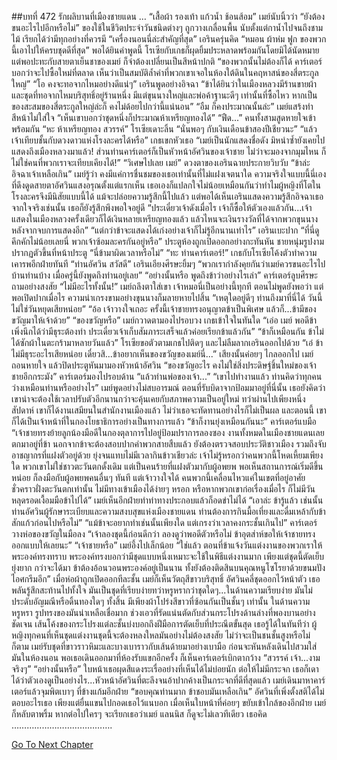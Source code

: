 ##บทที่ 472 รักผลิบานที่เมืองชายแดน
…
“เสื้อผ้า รองเท้า แก้วน้ำ ช้อนส้อม” เมย์นับนิ้วว่า “ยังต้องขนอะไรไปอีกหรือไม่”
ของใช้ในชีวิตประจำวันชนิดต่างๆ ถูกวางเกลื่อนพื้น นับตั้งแต่กาน้ำไปจนถึงชามไม้ เรียกได้ว่ามีทุกอย่างที่ควรมี
“เครื่องนอนนี่ล่ะสำคัญที่สุด” เอรินครุ่นคิด “หมอน ผ้าห่ม ฟูก ของพวกนี้เอาไปให้ครบชุดดีที่สุด”
พอได้ยินคำพูดนี้ โรเซียกับเกธก็ผุดยิ้มประหลาดพร้อมกันโดยมิได้นัดหมาย แต่พอปะทะกับสายตาเย็นชาของเมย์ ก็จำต้องเปลี่ยนเป็นสีหน้าปกติ “ของพวกนั้นไม่ต้องก็ได้ คาร์เตอร์บอกว่าจะไปซื้อใหม่ที่ตลาด เห็นว่าเป็นสมบัติล้ำค่าที่พวกเขาเจอในห้องใต้ดินในคฤหาสน์ของสี่ตระกูลใหญ่”
“โอ คงจะทอจากไหมอย่างดีแน่ๆ” เอรินพูดอย่างอิจฉา “ข้าได้ยินว่าในเมืองหลวงมีร้านขายผ้าและชุดที่ทอจากไหมบริสุทธิ์อยู่ร้านหนึ่ง มีแต่ขุนนางใหญ่และพ่อค้าฐานะดีๆ เท่านั้นที่ซื้อไหว หากเป็นของสะสมของสี่ตระกูลใหญ่ล่ะก็ คงไม่ด้อยไปกว่านี้แน่นอน”
“อืม ก็คงประมาณนั้นล่ะ” เมย์แสร้งทำสีหน้าไม่ใส่ใจ “เห็นเขาบอกว่าชุดหนึ่งก็ประมาณห้าเหรียญทองได้”
“ฟืด...” คนทั้งสามสูดหายใจเข้าพร้อมกัน
“หะ ห้าเหรียญทอง สวรรค์” โรเซียเดาะลิ้น “นั่นพอๆ กับเงินเดือนข้าสองปีเชียวนะ”
“แล้วเจ้าเทียบชั้นกับดวงดาวแห่งโรงละครได้หรือ” เกธเขกหัวเธอ “เมย์เป็นนักแสดงชื่อดัง มิหนำซ้ำยังเคยไปแสดงถึงเมืองหลวงมาแล้ว! ส่วนท่านคาร์เตอร์ก็เป็นหัวหน้าอัศวินของเจ้าชาย ไม่ว่าจะมองจากมุมไหน ก็ไม่ใช่คนที่พวกเราจะเทียบเคียงได้!”
“วิเศษไปเลย เมย์” ดวงตาของเอรินฉายประกายวิบวับ “ข้าล่ะอิจฉาเจ้าเหลือเกิน”
เมย์รู้ว่า คงมีแค่การชื่นชมของเธอเท่านั้นที่ไม่แฝงเจตนาใด ความจริงใจแบบนี้นี่เองที่ดึงดูดสายตาอัศวินแสงอรุณตั้งแต่แรกเห็น เธอเองก็แปลกใจไม่น้อยเหมือนกันว่าทำไมผู้หญิงที่โตในโรงละครจึงมีนิสัยแบบนี้ได้ แม้จะปล่อยความรู้สึกนี้ไปแล้ว แต่พอได้เห็นเอรินแสดงความรู้สึกอิจฉาเธอจากใจจริงเช่นนั้น เธอก็ยังรู้สึกพึงพอใจอยู่ดี “ประเดี๋ยวเจ้าดังเมื่อไร เจ้าก็ซื้อให้ตัวเองแล้วกัน...เจ้าแสดงในเมืองหลวงครั้งเดียวก็ได้เงินหลายเหรียญทองแล้ว แล้วไหนจะเงินรางวัลที่ได้จากพวกขุนนางหลังจากจบการแสดงอีก”
“แต่กว่าข้าจะแสดงได้เก่งอย่างเจ้าก็ไม่รู้อีกนานเท่าไร” เอรินเบะปาก
“ที่นี่ดูคึกคักไม่น้อยเลยนี่ พวกเจ้าซ้อมละครกันอยู่หรือ” ประตูห้องถูกเปิดออกอย่างกะทันหัน ชายหนุ่มรูปงามปรากฏตัวขึ้นที่หน้าประตู “นี่ข้ามาผิดเวลาหรือไม่”
“ทะ ท่านคาร์เตอร์!” เกธกับโรเซียโค้งตัวทำความเคารพอีกฝ่ายทันที
“ท่านอัศวิน สวัสดี” เอรินเอียงศีรษะยิ้มๆ “พวกเรากำลังคุยกันว่าเมย์ควรขนอะไรไปบ้านท่านบ้าง เมื่อครู่นี้ยังพูดถึงท่านอยู่เลย”
“อย่างนั้นหรือ พูดถึงข้าว่าอย่างไรเล่า” คาร์เตอร์ลูบศีรษะถามอย่างสงสัย
“ไม่มีอะไรทั้งนั้น!” เมย์ถลึงตาใส่เขา เจ้าหมอนี่เป็นอย่างนี้ทุกที ตอนไม่พูดยังพอว่า แต่พอเปิดปากเมื่อไร ความน่าเกรงขามอย่างขุนนางก็มลายหายไปสิ้น “เหตุใดอยู่ดีๆ ท่านถึงมาที่นี่ได้ วันนี้ไม่ใช่วันหยุดเสียหน่อย”
“อ้อ เจ้าวางใจเถอะ ครั้งนี้เจ้าชายทรงอนุญาตข้าเป็นพิเศษ แล้วก็...ข้ามีของขวัญมาให้เจ้าด้วย”
“ของขวัญหรือ”
เมย์กวาดตามองไปรอบวง เกธเข้าใจในทันใด “เอ่อ เมย์ พอดีข้าเพิ่งนึกได้ว่ามีธุระต้องทำ ประเดี๋ยวเจ้าเก็บสัมภาระเสร็จแล้วค่อยเรียกข้าแล้วกัน”
“ข้าก็เหมือนกัน ข้าไม่ได้ซักผ้าในตะกร้ามาหลายวันแล้ว” โรเซียขอตัวตามเกธไปติดๆ และไม่ลืมลากเอรินออกไปด้วย
“เอ๋ ข้าไม่มีธุระอะไรเสียหน่อย เดี๋ยวสิ...ข้าอยากเห็นของขวัญของเมย์นี่...” เสียงนั้นค่อยๆ ไกลออกไป เมย์ถอนหายใจ แล้วปิดประตูหันมามองหัวหน้าอัศวิน “ของขวัญอะไร คงไม่ใช่สิ่งประดิษฐ์ชิ้นใหม่ของเจ้าชายอีกกระมัง”
คาร์เตอร์มองไปรอบด้าน “แล้วท่านพ่อของเจ้า...”
“เขาไปทำงานแล้ว ท่านคิดว่าทุกคนว่างเหมือนท่านหรืออย่างไร” เมย์พูดอย่างไม่สบอารมณ์ ตอนที่รับบิดาจากป้อมมาอยู่ที่นี่นั้น เธอยังคิดว่าเขาน่าจะต้องใช้เวลาปรับตัวอีกนานกว่าจะคุ้นเคยกับสภาพความเป็นอยู่ใหม่ ทว่าผ่านไปเพียงหนึ่งสัปดาห์ เขาก็ได้งานเสมียนในสำนักงานเมืองแล้ว ไม่ว่าเธอจะทัดทานอย่างไรก็ไม่เป็นผล และตอนนี้ เขาก็ได้เป็นเจ้าหน้าที่ในกองโยธาธิการอย่างเป็นทางการแล้ว
“ข้าก็งานยุ่งเหมือนกันนะ” คาร์เตอร์แบมือ “เจ้าชายทรงย้ายลูกน้องมือดีในกองตุลาการไปอยู่ป้อมปราการลองซอง งานทั้งหมดในเมืองชายแดนเลยตกมาอยู่ที่ข้า นอกจากข้าจะต้องสอบปากคำพวกสายสืบแล้ว ยังต้องตรวจสอบประวัติชาวเมือง รวมถึงจับอาชญากรที่แฝงตัวอยู่ด้วย ยุ่งจนแทบไม่มีเวลากินข้าวเชียวล่ะ เจ้าไม่รู้หรอกว่าคนพวกนี้โหดเหี้ยมเพียงใด พวกเขาไม่ใช่ชาวตะวันตกดั้งเดิม แต่เป็นคนร้ายที่แฝงตัวมากับผู้อพยพ พอเห็นสถานการณ์เริ่มดีขึ้นหน่อย ก็ลงมือกับผู้อพยพคนอื่นๆ ทันที แต่เจ้าวางใจได้ คนพวกนี้เคลื่อนไหวแค่ในเขตที่อยู่อาศัยชั่วคราวฝั่งตะวันตกเท่านั้น ไม่มีทางเข้าเมืองได้ง่ายๆ หรอก หรือหากพวกเขาก่อเรื่องเมื่อไร ก็ไม่มีวันหลุดรอดเงื้อมมือข้าไปได้”
เมย์เห็นอีกฝ่ายทำท่าทางประกอบแล้วก็อดขำไม่ได้ “เอาล่ะ ข้ารู้แล้ว เช่นนั้น ท่านอัศวินผู้รักษาระเบียบและความสงบสุขแห่งเมืองชายแดน ท่านต้องการกินมื้อเที่ยงและดื่มเหล้ากับข้าสักแก้วก่อนไปหรือไม่”
“แม้ข้าจะอยากทำเช่นนั้นเพียงใด แต่เกรงว่าเวลาคงกระชั้นเกินไป” คาร์เตอร์วางห่อของขวัญในมือลง “เจ้าลองชุดนี้ก่อนดีกว่า ลองดูว่าพอดีตัวหรือไม่ ข้าอุตส่าห์ขอให้เจ้าชายทรงออกแบบให้เลยนะ”
“เจ้าชายหรือ” เมย์อึ้งไปเล็กน้อย
“ใช่แล้ว ตอนที่ข้าแจ้งวันแต่งงานของพวกเราให้พระองค์ทรงทราบ พระองค์ทรงบอกว่ามีชุดแบบหนึ่งเหมาะจะใช้ในพิธีแต่งงานมาก เพียงแต่ชุดนี้ตัดเย็บยุ่งยาก กว่าจะได้มา ข้าต้องอ้อนวอนพระองค์อยู่เป็นนาน ทั้งยังต้องติดสินบนคุณหนูโซโรยาด้วยขนมปังไอศกรีมอีก”
เมื่อห่อผ้าถูกเปิดออกทีละชั้น เมย์ก็เห็นวัตถุสีขาวบริสุทธิ์
อัศวินคลี่ชุดออกไว้หน้าตัว เธอพลันรู้สึกสะท้านไปทั้งใจ มันเป็นชุดที่เรียบง่ายทว่าหรูหรากว่าชุดใดๆ...ในด้านความเรียบง่าย มันไม่ประดับอัญมณีหรือดิ้นทองใดๆ ทั้งสิ้น มีเพียงผ้าโปร่งสีขาวที่ซ้อนกันเป็นชั้นๆ เท่านั้น ในด้านความหรูหรา รูปทรงของมันน่าเหลือเชื่อมาก ช่วงเอวที่รัดแน่นตัดกับส่วนกระโปรงด้านล่างที่พองบานอย่างชัดเจน เส้นโค้งของกระโปรงแต่ละชั้นบ่งบอกถึงฝีมือการตัดเย็บที่ประณีตขั้นสุด
เธอรู้ได้ในทันทีว่า ผู้หญิงทุกคนที่เห็นชุดแต่งงานชุดนี้จะต้องหลงใหลมันอย่างไม่ต้องสงสัย ไม่ว่าจะเป็นชนชั้นสูงหรือไม่ก็ตาม
เมย์รับชุดที่ขาวราวหิมะและบางเบาราวกับเส้นด้ายมาอย่างเบามือ ก่อนจะหันหลังเดินไปสวมใส่มันในห้องนอน
พอเธอเดินออกมาที่ห้องรับแขกอีกครั้ง ก็เห็นคาร์เตอร์เบิกตากว้าง “สวรรค์ เจ้า...งามจริงๆ”
“อย่างนั้นหรือ” ใบหน้าเธอผุดสีแดงระเรื่ออย่างที่เห็นได้ไม่บ่อยนัก ต่อให้ไม่มีกระจก เธอก็เดาได้ว่าตัวเองดูเป็นอย่างไร...หัวหน้าอัศวินที่ตะลึงจนอ้าปากค้างเป็นกระจกที่ดีที่สุดแล้ว
เมย์เดินมาหาคาร์เตอร์แล้วจุมพิตเบาๆ ที่ข้างแก้มอีกฝ่าย “ขอบคุณท่านมาก ข้าชอบมันเหลือเกิน”
อัศวินที่เพิ่งตั้งสติได้ไม่ตอบอะไรเธอ เพียงแต่ยื่นแขนไปกอดเธอไว้แนบอก
เมื่อเห็นใบหน้าที่ค่อยๆ ขยับเข้าใกล้ของอีกฝ่าย เมย์ก็หลับตาพริ้ม
หากต่อไปใครๆ จะเรียกเธอว่าเมย์ แลนนิส ก็ดูจะไม่เลวทีเดียว เธอคิด
………………………………….




[Go To Next Chapter]( ./385.md)